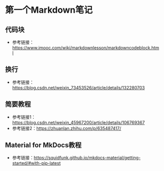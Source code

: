 
# 第一个Markdown笔记

## 代码块

- 参考链接：<https://www.imooc.com/wiki/markdownlesson/markdowncodeblock.html>

## 换行

- 参考链接：<https://blog.csdn.net/weixin_73453526/article/details/132280703>

## 简要教程

- 参考链接1：<https://blog.csdn.net/weixin_45967200/article/details/106769367>   
- 参考链接2：<https://zhuanlan.zhihu.com/p/635487417/>

## Material for MkDocs教程
- 参考链接：<https://squidfunk.github.io/mkdocs-material/getting-started/#with-pip-latest>
